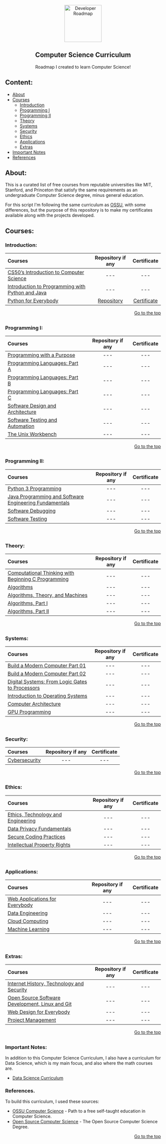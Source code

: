 <p align="center">
  <a href="https://github.com/marcoshsq/ComputerScienceCurriculum">
    <img src="https://i.pinimg.com/originals/db/e4/27/dbe42724d9827b829ac0263e9c4590f4.png" alt="Developer Roadmap" width="120" height="120">
  </a>
</p>
  <h2 align="center">Computer Science Curriculum</h2>
  <p align="center">Roadmap I created to learn Computer Science!</p>
</div>

## Content:

- [About](https://github.com/marcoshsq/ComputerScienceCurriculum#about)
- [Courses](https://github.com/marcoshsq/ComputerScienceCurriculum#courses)
	- [Introduction](https://github.com/marcoshsq/ComputerScienceCurriculum#introduction)
	- [Programming I](https://github.com/marcoshsq/ComputerScienceCurriculum#programming-i)
	- [Programming II](https://github.com/marcoshsq/ComputerScienceCurriculum#programming-ii)
	- [Theory](https://github.com/marcoshsq/ComputerScienceCurriculum#theory)
	- [Systems](https://github.com/marcoshsq/ComputerScienceCurriculum#systems)
	- [Security](https://github.com/marcoshsq/ComputerScienceCurriculum#security)
	- [Ethics](https://github.com/marcoshsq/ComputerScienceCurriculum#ethics)
	- [Applications](https://github.com/marcoshsq/ComputerScienceCurriculum#applications)
	- [Extras](https://github.com/marcoshsq/ComputerScienceCurriculum#extras)
- [Important Notes](https://github.com/marcoshsq/ComputerScienceCurriculum#important-notes)
- [References](https://github.com/marcoshsq/ComputerScienceCurriculum#references)

## About: 

This is a curated list of free courses from reputable universities like MIT, Stanford, and Princeton that satisfy the same requirements as an undergraduate Computer Science degree, minus general education.

For this script I'm following the same curriculum as [OSSU](https://github.com/ossu/computer-science), with some differences, but the purpose of this repository is to make my certificates available along with the projects developed.

## Courses:

### Introduction:

Courses | Repository if any | Certificate
:-- | :--: | :--: 
[CS50’s Introduction to Computer Science](https://cs50.harvard.edu/x/2022/) | --- | ---
[Introduction to Programming with Python and Java](https://www.coursera.org/specializations/programming-python-java) | --- | ---
[Python for Everybody](https://www.coursera.org/specializations/python) | [Repository](https://github.com/marcoshsq/Python4Everybody) | [Certificate](https://www.coursera.org/account/accomplishments/specialization/2T9578E32DVB)

<div align="right">
	
[Go to the top](https://github.com/marcoshsq/ComputerScienceCurriculum#computer-science-curriculum)
	
</div>

##

### Programming I:

Courses | Repository if any | Certificate
:-- | :--: | :--:
[Programming with a Purpose](https://www.coursera.org/learn/cs-programming-java) | --- | ---
[Programming Languages: Part A](https://www.coursera.org/learn/programming-languages) | --- | ---
[Programming Languages: Part B](https://www.coursera.org/learn/programming-languages-part-b) | --- | ---
[Programming Languages: Part C](https://www.coursera.org/learn/programming-languages-part-c) | --- | ---
[Software Design and Architecture](https://www.coursera.org/specializations/software-design-architecture) | --- | ---
[Software Testing and Automation](https://www.coursera.org/specializations/software-testing-automation) | --- | ---
[The Unix Workbench](https://www.coursera.org/learn/unix) | --- | ---

<div align="right">
	
[Go to the top](https://github.com/marcoshsq/ComputerScienceCurriculum#computer-science-curriculum)
	
</div>

##

### Programming II:

Courses | Repository if any | Certificate
:-- | :--: | :--:
[Python 3 Programming](https://www.coursera.org/specializations/python-3-programming) | --- | ---
[Java Programming and Software Engineering Fundamentals](https://www.coursera.org/specializations/java-programming) | --- | ---
[Software Debugging](https://www.udacity.com/course/software-debugging--cs259) | --- | ---
[Software Testing](https://www.udacity.com/course/software-testing--cs258) | --- | ---

<div align="right">
	
[Go to the top](https://github.com/marcoshsq/ComputerScienceCurriculum#computer-science-curriculum)
	
</div>

##

### Theory:

Courses | Repository if any | Certificate
:-- | :--: | :--: 
[Computational Thinking with Beginning C Programming](https://www.coursera.org/specializations/computational-thinking-c-programming) | --- | ---
[Algorithms](https://www.coursera.org/specializations/algorithms) | --- | ---
[Algorithms, Theory, and Machines](https://www.coursera.org/learn/cs-algorithms-theory-machines) | --- | ---
[Algorithms, Part I](https://www.coursera.org/learn/algorithms-part1) | --- | ---
[Algorithms, Part II](https://www.coursera.org/learn/algorithms-part2) | --- | ---

<div align="right">
	
[Go to the top](https://github.com/marcoshsq/ComputerScienceCurriculum#computer-science-curriculum)
	
</div>

##

### Systems:

Courses | Repository if any | Certificate
:-- | :--: | :--: 
[Build a Modern Computer Part 01](https://www.coursera.org/learn/build-a-computer) | --- | ---
[Build a Modern Computer Part 02](https://www.coursera.org/learn/nand2tetris2) | --- | ---
[Digital Systems: From Logic Gates to Processors](https://www.coursera.org/learn/digital-systems?=) | --- | ---
[Introduction to Operating Systems](https://www.coursera.org/specializations/codio-introduction-operating-systems) | --- | ---
[Computer Architecture](https://www.coursera.org/learn/comparch) | --- | ---
[GPU Programming](https://www.coursera.org/specializations/gpu-programming) | --- | ---

<div align="right">
	
[Go to the top](https://github.com/marcoshsq/ComputerScienceCurriculum#computer-science-curriculum)
	
</div>

##

### Security:

Courses | Repository if any | Certificate
:-- | :--: | :--: 
[Cybersecurity](https://www.coursera.org/professional-certificates/ibm-cybersecurity-analyst) | --- | ---

<div align="right">
	
[Go to the top](https://github.com/marcoshsq/ComputerScienceCurriculum#computer-science-curriculum)
	
</div>

##

### Ethics:

Courses | Repository if any | Certificate
:-- | :--: | :--: 
[Ethics, Technology and Engineering](https://www.coursera.org/learn/ethics-technology-engineering) | --- | ---
[Data Privacy Fundamentals](https://www.coursera.org/learn/northeastern-data-privacy) | --- | ---
[Secure Coding Practices](https://www.coursera.org/specializations/secure-coding-practices) | --- | ---
[Intellectual Property Rights](https://www.coursera.org/specializations/introduction-intellectual-property) | --- | ---

<div align="right">
	
[Go to the top](https://github.com/marcoshsq/ComputerScienceCurriculum#computer-science-curriculum)
	
</div>

##

### Applications:

Courses | Repository if any | Certificate
:-- | :--: | :--: 
[Web Applications for Everybody](https://www.coursera.org/specializations/web-applications) | --- | ---
[Data Engineering](https://www.coursera.org/professional-certificates/ibm-data-engineer) | --- | ---
[Cloud Computing](https://www.coursera.org/specializations/cloud-computing) | --- | ---
[Machine Learning](https://www.coursera.org/specializations/machine-learning-introduction) | --- | ---

<div align="right">
	
[Go to the top](https://github.com/marcoshsq/ComputerScienceCurriculum#computer-science-curriculum)
	
</div>

##

### Extras:

Courses | Repository if any | Certificate
:-- | :--: | :--: 
[Internet History, Technology and Security](https://www.coursera.org/learn/internet-history) | --- | ---
[Open Source Software Development, Linux and Git](https://www.coursera.org/specializations/oss-development-linux-git) | --- | ---
[Web Design for Everybody](https://www.coursera.org/specializations/web-design) | --- | ---
[Project Management](https://www.coursera.org/professional-certificates/google-project-management) | --- | ---

<div align="right">
	
[Go to the top](https://github.com/marcoshsq/ComputerScienceCurriculum#computer-science-curriculum)
	
</div>

##

### Important Notes:

In addition to this Computer Science Curriculum, I also have a curriculum for Data Science, which is my main focus, and also where the math courses are.

- [Data Science Curriculum](https://github.com/marcoshsq/DataScienceCurriculum)

### References.

To build this curriculum, I used these sources:

- [OSSU Computer Science](https://github.com/ossu/computer-science) - Path to a free self-taught education in Computer Science.
- [Open Source Computer Science](https://github.com/ForrestKnight/open-source-cs) - The Open Source Computer Science Degree.

<div align="right">
	
[Go to the top](https://github.com/marcoshsq/ComputerScienceCurriculum#computer-science-curriculum)
	
</div>

